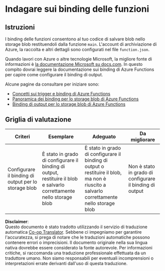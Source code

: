 <!--
CO_OP_TRANSLATOR_METADATA:
{
  "original_hash": "b2e0a965723082b068f735aec0faf3f6",
  "translation_date": "2025-08-25T18:13:19+00:00",
  "source_file": "3-transport/lessons/2-store-location-data/assignment.md",
  "language_code": "it"
}
-->
# Indagare sui binding delle funzioni

## Istruzioni

I binding delle funzioni consentono al tuo codice di salvare blob nello storage blob restituendoli dalla funzione `main`. L'account di archiviazione di Azure, la raccolta e altri dettagli sono configurati nel file `function.json`.

Quando lavori con Azure o altre tecnologie Microsoft, la migliore fonte di informazioni è [la documentazione Microsoft su docs.com](https://docs.microsoft.com/?WT.mc_id=academic-17441-jabenn). In questo compito dovrai leggere la documentazione sui binding di Azure Functions per capire come configurare il binding di output.

Alcune pagine da consultare per iniziare sono:

* [Concetti sui trigger e binding di Azure Functions](https://docs.microsoft.com/azure/azure-functions/functions-triggers-bindings?WT.mc_id=academic-17441-jabenn&tabs=python)
* [Panoramica dei binding per lo storage blob di Azure Functions](https://docs.microsoft.com/azure/azure-functions/functions-bindings-storage-blob?WT.mc_id=academic-17441-jabenn)
* [Binding di output per lo storage blob di Azure Functions](https://docs.microsoft.com/azure/azure-functions/functions-bindings-storage-blob-output?WT.mc_id=academic-17441-jabenn&tabs=python)

## Griglia di valutazione

| Criteri | Esemplare | Adeguato | Da migliorare |
| -------- | --------- | -------- | ------------- |
| Configurare il binding di output per lo storage blob | È stato in grado di configurare il binding di output, restituire il blob e salvarlo correttamente nello storage blob | È stato in grado di configurare il binding di output o restituire il blob, ma non è riuscito a salvarlo correttamente nello storage blob | Non è stato in grado di configurare il binding di output |

**Disclaimer**:  
Questo documento è stato tradotto utilizzando il servizio di traduzione automatica [Co-op Translator](https://github.com/Azure/co-op-translator). Sebbene ci impegniamo per garantire l'accuratezza, si prega di notare che le traduzioni automatiche possono contenere errori o imprecisioni. Il documento originale nella sua lingua nativa dovrebbe essere considerato la fonte autorevole. Per informazioni critiche, si raccomanda una traduzione professionale effettuata da un traduttore umano. Non siamo responsabili per eventuali incomprensioni o interpretazioni errate derivanti dall'uso di questa traduzione.